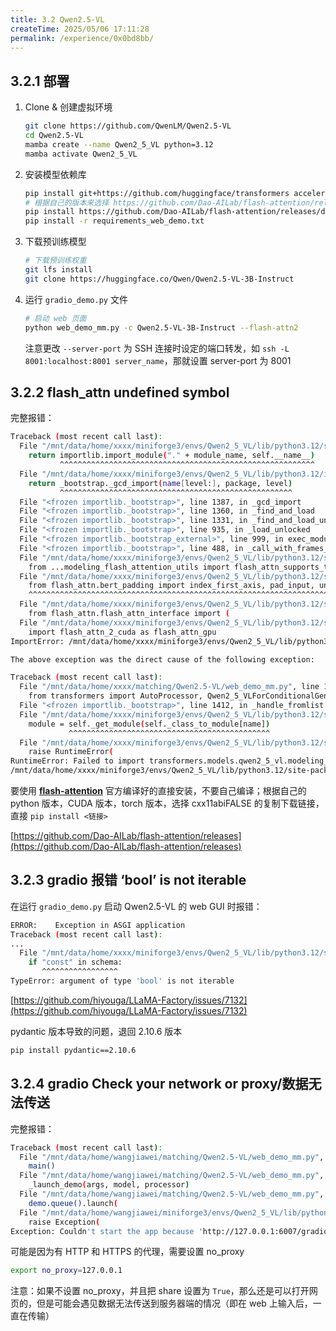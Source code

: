 ```yaml
---
title: 3.2 Qwen2.5-VL
createTime: 2025/05/06 17:11:28
permalink: /experience/0x0bd8bb/
---
```


## 3.2.1 部署

1. Clone & 创建虚拟环境

   ```bash
   git clone https://github.com/QwenLM/Qwen2.5-VL
   cd Qwen2.5-VL
   mamba create --name Qwen2_5_VL python=3.12
   mamba activate Qwen2_5_VL
   ```

2. 安装模型依赖库

   ```bash
   pip install git+https://github.com/huggingface/transformers accelerate
   # 根据自己的版本来选择 https://github.com/Dao-AILab/flash-attention/releases
   pip install https://github.com/Dao-AILab/flash-attention/releases/download/v2.7.4.post1/flash_attn-2.7.4.post1+cu12torch2.4cxx11abiFALSE-cp312-cp312-linux_x86_64.whl
   pip install -r requirements_web_demo.txt
   ```

3. 下载预训练模型

   ```bash
   # 下载预训练权重
   git lfs install
   git clone https://huggingface.co/Qwen/Qwen2.5-VL-3B-Instruct
   ```

4. 运行 `gradio_demo.py` 文件

   ```bash
   # 启动 web 页面
   python web_demo_mm.py -c Qwen2.5-VL-3B-Instruct --flash-attn2 
   ```

   注意更改 `--server-port` 为 SSH 连接时设定的端口转发，如 `ssh -L 8001:localhost:8001 server_name`，那就设置  server-port 为 8001

## 3.2.2 flash_attn undefined symbol

完整报错：

```bash
Traceback (most recent call last):
  File "/mnt/data/home/xxxx/miniforge3/envs/Qwen2_5_VL/lib/python3.12/site-packages/transformers/utils/import_utils.py", line 2011, in _get_module
    return importlib.import_module("." + module_name, self.__name__)
           ^^^^^^^^^^^^^^^^^^^^^^^^^^^^^^^^^^^^^^^^^^^^^^^^^^^^^^^^^
  File "/mnt/data/home/xxxx/miniforge3/envs/Qwen2_5_VL/lib/python3.12/importlib/__init__.py", line 90, in import_module
    return _bootstrap._gcd_import(name[level:], package, level)
           ^^^^^^^^^^^^^^^^^^^^^^^^^^^^^^^^^^^^^^^^^^^^^^^^^^^^
  File "<frozen importlib._bootstrap>", line 1387, in _gcd_import
  File "<frozen importlib._bootstrap>", line 1360, in _find_and_load
  File "<frozen importlib._bootstrap>", line 1331, in _find_and_load_unlocked
  File "<frozen importlib._bootstrap>", line 935, in _load_unlocked
  File "<frozen importlib._bootstrap_external>", line 999, in exec_module
  File "<frozen importlib._bootstrap>", line 488, in _call_with_frames_removed
  File "/mnt/data/home/xxxx/miniforge3/envs/Qwen2_5_VL/lib/python3.12/site-packages/transformers/models/qwen2_5_vl/modeling_qwen2_5_vl.py", line 40, in <module>
    from ...modeling_flash_attention_utils import flash_attn_supports_top_left_mask, is_flash_attn_available
  File "/mnt/data/home/xxxx/miniforge3/envs/Qwen2_5_VL/lib/python3.12/site-packages/transformers/modeling_flash_attention_utils.py", line 36, in <module>
    from flash_attn.bert_padding import index_first_axis, pad_input, unpad_input  # noqa
    ^^^^^^^^^^^^^^^^^^^^^^^^^^^^^^^^^^^^^^^^^^^^^^^^^^^^^^^^^^^^^^^^^^^^^^^^^^^^
  File "/mnt/data/home/xxxx/miniforge3/envs/Qwen2_5_VL/lib/python3.12/site-packages/flash_attn/__init__.py", line 3, in <module>
    from flash_attn.flash_attn_interface import (
  File "/mnt/data/home/xxxx/miniforge3/envs/Qwen2_5_VL/lib/python3.12/site-packages/flash_attn/flash_attn_interface.py", line 15, in <module>
    import flash_attn_2_cuda as flash_attn_gpu
ImportError: /mnt/data/home/xxxx/miniforge3/envs/Qwen2_5_VL/lib/python3.12/site-packages/flash_attn_2_cuda.cpython-312-x86_64-linux-gnu.so: undefined symbol: _ZN3c105ErrorC2ENS_14SourceLocationENSt7__cxx1112basic_stringIcSt11char_traitsIcESaIcEEE

The above exception was the direct cause of the following exception:

Traceback (most recent call last):
  File "/mnt/data/home/xxxx/matching/Qwen2.5-VL/web_demo_mm.py", line 14, in <module>
    from transformers import AutoProcessor, Qwen2_5_VLForConditionalGeneration, TextIteratorStreamer
  File "<frozen importlib._bootstrap>", line 1412, in _handle_fromlist
  File "/mnt/data/home/xxxx/miniforge3/envs/Qwen2_5_VL/lib/python3.12/site-packages/transformers/utils/import_utils.py", line 1999, in __getattr__
    module = self._get_module(self._class_to_module[name])
             ^^^^^^^^^^^^^^^^^^^^^^^^^^^^^^^^^^^^^^^^^^^^^
  File "/mnt/data/home/xxxx/miniforge3/envs/Qwen2_5_VL/lib/python3.12/site-packages/transformers/utils/import_utils.py", line 2013, in _get_module
    raise RuntimeError(
RuntimeError: Failed to import transformers.models.qwen2_5_vl.modeling_qwen2_5_vl because of the following error (look up to see its traceback):
/mnt/data/home/xxxx/miniforge3/envs/Qwen2_5_VL/lib/python3.12/site-packages/flash_attn_2_cuda.cpython-312-x86_64-linux-gnu.so: undefined symbol: _ZN3c105ErrorC2ENS_14SourceLocationENSt7__cxx1112basic_stringIcSt11char_traitsIcESaIcEEE
```

要使用 **[flash-attention](https://github.com/Dao-AILab/flash-attention)** 官方编译好的直接安装，不要自己编译；根据自己的 python 版本，CUDA 版本，torch 版本，选择 cxx11abiFALSE 的复制下载链接，直接 `pip install <链接>`

[https://github.com/Dao-AILab/flash-attention/releases](https://github.com/Dao-AILab/flash-attention/releases)

## 3.2.3 gradio 报错 ‘bool’ is not iterable

在运行 `gradio_demo.py` 启动 Qwen2.5-VL 的 web GUI 时报错：

```bash
ERROR:    Exception in ASGI application
Traceback (most recent call last):
...
  File "/mnt/data/home/xxxx/miniforge3/envs/Qwen2_5_VL/lib/python3.12/site-packages/gradio_client/utils.py", line 880, in get_type
    if "const" in schema:
       ^^^^^^^^^^^^^^^^^
TypeError: argument of type 'bool' is not iterable
```

[https://github.com/hiyouga/LLaMA-Factory/issues/7132](https://github.com/hiyouga/LLaMA-Factory/issues/7132)

pydantic 版本导致的问题，退回 2.10.6 版本

```bash
pip install pydantic==2.10.6
```

## 3.2.4 gradio Check your network or proxy/数据无法传送

完整报错：

```bash
Traceback (most recent call last):
  File "/mnt/data/home/wangjiawei/matching/Qwen2.5-VL/web_demo_mm.py", line 297, in <module>
    main()
  File "/mnt/data/home/wangjiawei/matching/Qwen2.5-VL/web_demo_mm.py", line 293, in main
    _launch_demo(args, model, processor)
  File "/mnt/data/home/wangjiawei/matching/Qwen2.5-VL/web_demo_mm.py", line 282, in _launch_demo
    demo.queue().launch(
  File "/mnt/data/home/wangjiawei/miniforge3/envs/Qwen2_5_VL/lib/python3.12/site-packages/gradio/blocks.py", line 2716, in launch
    raise Exception(
Exception: Couldn't start the app because 'http://127.0.0.1:6007/gradio_api/startup-events' failed (code 503). Check your network or proxy settings to ensure localhost is accessible.
```

可能是因为有 HTTP 和 HTTPS 的代理，需要设置 no_proxy

```bash
export no_proxy=127.0.0.1
```

注意：如果不设置 no_proxy，并且把 share 设置为 `True`，那么还是可以打开网页的，但是可能会遇见数据无法传送到服务器端的情况（即在 web 上输入后，一直在传输）